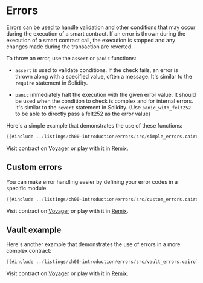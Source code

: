 # Errors

Errors can be used to handle validation and other conditions that may occur during the execution of a smart contract.
If an error is thrown during the execution of a smart contract call, the execution is stopped and any changes made during the transaction are reverted.

To throw an error, use the `assert` or `panic` functions:

- `assert` is used to validate conditions.
  If the check fails, an error is thrown along with a specified value, often a message.
  It's similar to the `require` statement in Solidity.

- `panic` immediately halt the execution with the given error value.
  It should be used when the condition to check is complex and for internal errors. It's similar to the `revert` statement in Solidity.
  (Use `panic_with_felt252` to be able to directly pass a felt252 as the error value)

Here's a simple example that demonstrates the use of these functions:

```rust
{{#include ../listings/ch00-introduction/errors/src/simple_errors.cairo}}
```
Visit contract on [Voyager](https://goerli.voyager.online/contract/0x0022664463FF0b711CC9B549a9E87d65A0882bB1D29338C4108696B8F2216a40) or play with it in [Remix](https://remix.ethereum.org/?#activate=Starknet&url=https://github.com/NethermindEth/StarknetByExample/blob/main/listings/ch00-introduction/errors/src/simple_errors.cairo).

## Custom errors

You can make error handling easier by defining your error codes in a specific module.

```rust
{{#include ../listings/ch00-introduction/errors/src/custom_errors.cairo}}
```
Visit contract on [Voyager](https://goerli.voyager.online/contract/0x0501CD5da5B453a18515B5A20b8029bd7583DFE7a399ad9f79c284F7829e4A57) or play with it in [Remix](https://remix.ethereum.org/?#activate=Starknet&url=https://github.com/NethermindEth/StarknetByExample/blob/main/listings/ch00-introduction/errors/src/custom_errors.cairo).

## Vault example

Here's another example that demonstrates the use of errors in a more complex contract:

```rust
{{#include ../listings/ch00-introduction/errors/src/vault_errors.cairo}}
```
Visit contract on [Voyager](https://goerli.voyager.online/contract/0x020C2da26F42A28Ef54ED428eF1810FE433784b055f9bF315C5d992b1579C268) or play with it in [Remix](https://remix.ethereum.org/?#activate=Starknet&url=https://github.com/NethermindEth/StarknetByExample/blob/main/listings/ch00-introduction/errors/src/vault_errors.cairo).
